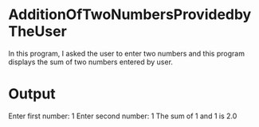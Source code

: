 # AdditionOfTwoNumbersProvidedbyTheUser

In this program, I asked the user to enter two numbers and this program displays the sum of two numbers entered by user.

# Output

Enter first number: 1
Enter second number: 1
The sum of 1 and 1 is 2.0
